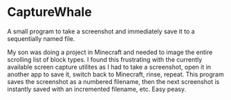 # CaptureWhale

A small program to take a screenshot and immediately save it to a sequentially named file.

My son was doing a project in Minecraft and needed to image the entire scrolling list of block types. I found this frustrating with the currently available screen capture utilites as I had to take a screenshot, open it in another app to save it, switch back to Minecraft, rinse, repeat. This program saves the screenshot as a numbered filename, then the next screenshot is instantly saved with an incremented filename, etc. Easy peasy.
